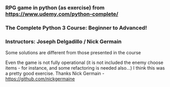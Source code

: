 ### RPG game in python (as exercise) from https://www.udemy.com/python-complete/
### The Complete Python 3 Course: Beginner to Advanced!
### Instructors: Joseph Delgadillo / Nick Germain

Some solutions are different from those presented in the course

Even the game is not fully operational (it  is not included the enemy choose items - for instance, and some refactoring is needed also...) I think this was a pretty good exercise.
Thanks Nick Germain - https://github.com/nickgermaine
